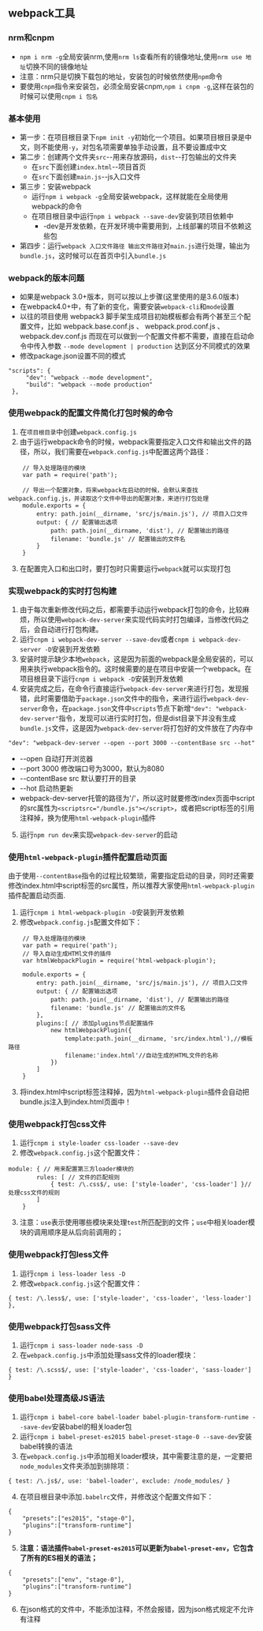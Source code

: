 ## webpack工具
### nrm和cnpm
- `npm i nrm -g`全局安装nrm,使用`nrm ls`查看所有的镜像地址,使用`nrm use 地址`切换不同的镜像地址
- 注意：nrm只是切换下载包的地址，安装包的时候依然使用`npm`命令
- 要使用`cnpm`指令来安装包，必须全局安装cnpm,`npm i cnpm -g`,这样在装包的时候可以使用`cnpm i 包名`
### 基本使用
- 第一步：在项目根目录下`npm init -y`初始化一个项目。如果项目根目录是中文，则不能使用`-y`，对包名项需要单独手动设置，且不要设置成中文
- 第二步：创建两个文件夹`src`--用来存放源码，`dist`--打包输出的文件夹
    - 在`src`下面创建`index.html`--项目首页
    - 在`src`下面创建`main.js`--js入口文件
- 第三步：安装webpack
    - 运行`npm i webpack -g`全局安装webpack，这样就能在全局使用webpack的命令
    - 在项目根目录中运行`npm i webpack --save-dev`安装到项目依赖中
        - -dev是开发依赖，在开发环境中需要用到，上线部署的项目不依赖这些包
- 第四步：运行`webpack 入口文件路径 输出文件路径`对`main.js`进行处理，输出为`bundle.js`，这时候可以在首页中引入`bundle.js`
### webpack的版本问题
- 如果是webpack 3.0+版本，则可以按以上步骤(这里使用的是3.6.0版本)
- 在webpack4.0+中，有了新的变化，需要安装`webpack-cli`和`mode`设置
- 以往的项目使用 webpack3 脚手架生成项目初始模板都会有两个甚至三个配置文件，比如 webpack.base.conf.js 、 webpack.prod.conf.js 、 webpack.dev.conf.js 而现在可以做到一个配置文件都不需要，直接在启动命令中传入参数 `--mode development | production` 达到区分不同模式的效果
- 修改package.json设置不同的模式
```
"scripts": {
     "dev": "webpack --mode development",
     "build": "webpack --mode production"
 },
```

### 使用webpack的配置文件简化打包时候的命令
1. 在`项目根目录`中创建`webpack.config.js`
2. 由于运行webpack命令的时候，webpack需要指定入口文件和输出文件的路径，所以，我们需要在`webpack.config.js`中配置这两个路径：
```
    // 导入处理路径的模块
    var path = require('path');

    // 导出一个配置对象，将来webpack在启动的时候，会默认来查找webpack.config.js，并读取这个文件中导出的配置对象，来进行打包处理
    module.exports = {
        entry: path.join(__dirname, 'src/js/main.js'), // 项目入口文件
        output: { // 配置输出选项
            path: path.join(__dirname, 'dist'), // 配置输出的路径
            filename: 'bundle.js' // 配置输出的文件名
        }
    }
```
3. 在配置完入口和出口时，要打包时只需要运行`webpack`就可以实现打包

### 实现webpack的实时打包构建
1. 由于每次重新修改代码之后，都需要手动运行webpack打包的命令，比较麻烦，所以使用`webpack-dev-server`来实现代码实时打包编译，当修改代码之后，会自动进行打包构建。
2. 运行`cnpm i webpack-dev-server --save-dev`或者`cnpm i webpack-dev-server -D`安装到开发依赖
3. 安装时提示缺少本地`webpack`，这是因为前面的webpack是全局安装的，可以用来执行webpack指令的。这时候需要的是在项目中安装一个webpack。在项目根目录下运行`cnpm i webpack -D`安装到开发依赖
4. 安装完成之后，在命令行直接运行`webpack-dev-server`来进行打包，发现报错，此时需要借助于`package.json`文件中的指令，来进行运行`webpack-dev-server`命令，在`package.json`文件中`scripts`节点下新增`"dev": "webpack-dev-server"`指令，发现可以进行实时打包，但是dist目录下并没有生成`bundle.js`文件，这是因为`webpack-dev-server`将打包好的文件放在了内存中
 ```
 "dev": "webpack-dev-server --open --port 3000 --contentBase src --hot"
 ```
- --open 自动打开浏览器
- --port 3000 修改端口号为3000，默认为8080
- --contentBase src 默认要打开的目录
- --hot 启动热更新
- webpack-dev-server托管的路径为'/'，所以这时就要修改index页面中script的src属性为`<scriptsrc="/bundle.js"></script>`，或者把script标签的引用注释掉，换为使用`html-webpack-plugin`插件
5. 运行`npm run dev`来实现`webpack-dev-server`的启动

### 使用`html-webpack-plugin`插件配置启动页面
由于使用`--contentBase`指令的过程比较繁琐，需要指定启动的目录，同时还需要修改index.html中script标签的src属性，所以推荐大家使用`html-webpack-plugin`插件配置启动页面.
1. 运行`cnpm i html-webpack-plugin -D`安装到开发依赖
2. 修改`webpack.config.js`配置文件如下：
```
    // 导入处理路径的模块
    var path = require('path');
    // 导入自动生成HTMl文件的插件
    var htmlWebpackPlugin = require('html-webpack-plugin');

    module.exports = {
        entry: path.join(__dirname, 'src/js/main.js'), // 项目入口文件
        output: { // 配置输出选项
            path: path.join(__dirname, 'dist'), // 配置输出的路径
            filename: 'bundle.js' // 配置输出的文件名
        },
        plugins:[ // 添加plugins节点配置插件
            new htmlWebpackPlugin({
                template:path.join(__dirname, 'src/index.html'),//模板路径
                filename:'index.html'//自动生成的HTML文件的名称
            })
        ]
    }
```
3. 将index.html中script标签注释掉，因为`html-webpack-plugin`插件会自动把bundle.js注入到index.html页面中！

### 使用webpack打包css文件
1. 运行`cnpm i style-loader css-loader --save-dev`
2. 修改`webpack.config.js`这个配置文件：
```
module: { // 用来配置第三方loader模块的
        rules: [ // 文件的匹配规则
            { test: /\.css$/, use: ['style-loader', 'css-loader'] }//处理css文件的规则
        ]
    }
```
3. 注意：`use`表示使用哪些模块来处理`test`所匹配到的文件；`use`中相关loader模块的调用顺序是从后向前调用的；

### 使用webpack打包less文件
1. 运行`cnpm i less-loader less -D`
2. 修改`webpack.config.js`这个配置文件：
```
{ test: /\.less$/, use: ['style-loader', 'css-loader', 'less-loader'] },
```

### 使用webpack打包sass文件
1. 运行`cnpm i sass-loader node-sass -D`
2. 在`webpack.config.js`中添加处理sass文件的loader模块：
```
{ test: /\.scss$/, use: ['style-loader', 'css-loader', 'sass-loader'] }
```

### 使用babel处理高级JS语法
1. 运行`cnpm i babel-core babel-loader babel-plugin-transform-runtime --save-dev`安装babel的相关loader包
2. 运行`cnpm i babel-preset-es2015 babel-preset-stage-0 --save-dev`安装babel转换的语法
3. 在`webpack.config.js`中添加相关loader模块，其中需要注意的是，一定要把`node_modules`文件夹添加到排除项：
```
{ test: /\.js$/, use: 'babel-loader', exclude: /node_modules/ }
```
4. 在项目根目录中添加`.babelrc`文件，并修改这个配置文件如下：
```
{
    "presets":["es2015", "stage-0"],
    "plugins":["transform-runtime"]
}
```
5. **注意：语法插件`babel-preset-es2015`可以更新为`babel-preset-env`，它包含了所有的ES相关的语法；**
```
{
    "presets":["env", "stage-0"],
    "plugins":["transform-runtime"]
}
```
6. 在json格式的文件中，不能添加注释，不然会报错，因为json格式规定不允许有注释

